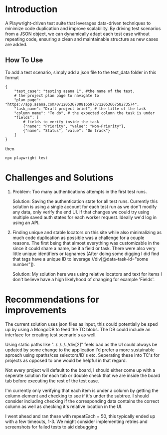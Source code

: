 # Introduction
A Playwright-driven test suite that leverages data-driven techniques to minimize code duplication and improve scalability. By driving test scenarios from a JSON object, we can dynamically adapt each test case without repeating code, ensuring a clean and maintainable structure as new cases are added.

## How To Use
To add a test scenario, simply add a json file to the test_data folder in this format
```
{
    "test_case": "testing asana 1", #the name of the test.
    # the project plan page to navigate to
    "plan_page": "https://app.asana.com/0/1205367008165973/1205366758273574", 
    "task_name": "Draft project brief", # the title of the task
    "column_name": "To do", # the expected column the task is under
    "fields": [
        # fields to verify inside the task
        {"name": "Priority", "value": "Non-Priority"}, 
        {"name": "Status", "value": "On track"}
    ]
}
```
then
```
npx playwright test
```

# Challenges and Solutions
1. Problem: Too many authentications attempts in the first test runs.

     Solution: Saving the authentication state for all test runs. Currently this solution is using a single account for each test run as we don't modify any data, only verify the end UI. If that changes we could try using multiple saved auth states for each worker request. Ideally we'd log in using an API.

2. Finding unique and stable locators on this site while also minimalizing as much code duplication as possible was a challenge for a couple reasons. The first being that almost everything was customizable in the since it could share a name, be it a field or task. There were also very little unique identifiers or tagnames (After doing some digging I did find that tags have a unique ID to leverage //div[@data-task-id="some number"]). 

     Solution: My solution here was using relative locators and text for items I don't believe have a high likelyhood of changing for example 'Fields'.

# Recommendations for improvements
The current solution uses json files as input, this could potentially be sped up by using a MongoDB to feed the TC blobs. The DB could include an interface for creating test scenario's as well.

Using static paths like "../../../../div[2]" feels bad as the UI could always be updated by some change to the application I'd prefer a more sustainable aproach using xpaths/css selectors/ID's etc. Seperating these into TC's for projects as opposed to one would be helpful in that regard.

Not every project will default to the board, I should either come up with a seperate solution for each tab or double check that we are inside the board tab before executing the rest of the test case.

I'm currently only verifying that each item is under a column by getting the column element and checking to see if it's under the subtree. I should consider including checking if the corresponding data contains the correct column as well as checking it's relative location in the UI.

I went ahead and ran these with repeatEach = 50, this typically ended up with a few timeouts, 1-3. We might consider implementing retries and screenshots for failed tests to aid debugging